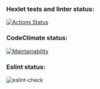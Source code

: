 ### Hexlet tests and linter status:
[![Actions Status](https://github.com/IraGil/frontend-project-lvl1/workflows/hexlet-check/badge.svg)](https://github.com/IraGil/frontend-project-lvl1/actions)

### CodeClimate status:
[![Maintainability](https://api.codeclimate.com/v1/badges/a99a88d28ad37a79dbf6/maintainability)](https://codeclimate.com/github/codeclimate/codeclimate/maintainability)

### Eslint status:
![eslint-check](https://github.com/IraGil/frontend-project-lvl1/actions/worjflows/lint.yml/badge.svg)
